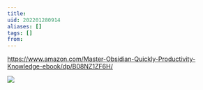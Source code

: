 ```yaml
---
title: 
uid: 202201280914
aliases: []
tags: []
from: 
---
```

https://www.amazon.com/Master-Obsidian-Quickly-Productivity-Knowledge-ebook/dp/B08NZ1ZF6H/

![](https://gitee.com/cyddgi/picture-store/raw/master/img/20220128091532.png)